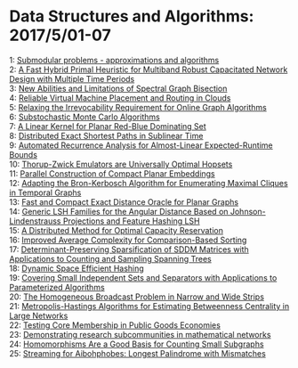 # Data Structures and Algorithms: 2017/5/01-07  
1: [Submodular problems - approximations and algorithms](https://doi.org/10.48550/arXiv.1010.1945)  
2: [A Fast Hybrid Primal Heuristic for Multiband Robust Capacitated Network  Design with Multiple Time Periods](https://doi.org/10.48550/arXiv.1410.5850)  
3: [New Abilities and Limitations of Spectral Graph Bisection](https://doi.org/10.48550/arXiv.1701.01337)  
4: [Reliable Virtual Machine Placement and Routing in Clouds](https://doi.org/10.48550/arXiv.1701.06005)  
5: [Relaxing the Irrevocability Requirement for Online Graph Algorithms](https://doi.org/10.48550/arXiv.1704.08835)  
6: [Substochastic Monte Carlo Algorithms](https://doi.org/10.48550/arXiv.1704.09014)  
7: [A Linear Kernel for Planar Red-Blue Dominating Set](https://doi.org/10.48550/arXiv.1408.6388)  
8: [Distributed Exact Shortest Paths in Sublinear Time](https://doi.org/10.48550/arXiv.1703.01939)  
9: [Automated Recurrence Analysis for Almost-Linear Expected-Runtime Bounds](https://doi.org/10.48550/arXiv.1705.00314)  
10: [Thorup-Zwick Emulators are Universally Optimal Hopsets](https://doi.org/10.48550/arXiv.1705.00327)  
11: [Parallel Construction of Compact Planar Embeddings](https://doi.org/10.48550/arXiv.1705.00415)  
12: [Adapting the Bron-Kerbosch Algorithm for Enumerating Maximal Cliques in  Temporal Graphs](https://doi.org/10.48550/arXiv.1605.03871)  
13: [Fast and Compact Exact Distance Oracle for Planar Graphs](https://doi.org/10.48550/arXiv.1702.03259)  
14: [Generic LSH Families for the Angular Distance Based on  Johnson-Lindenstrauss Projections and Feature Hashing LSH](https://doi.org/10.48550/arXiv.1704.04684)  
15: [A Distributed Method for Optimal Capacity Reservation](https://doi.org/10.48550/arXiv.1705.00677)  
16: [Improved Average Complexity for Comparison-Based Sorting](https://doi.org/10.48550/arXiv.1705.00849)  
17: [Determinant-Preserving Sparsification of SDDM Matrices with Applications  to Counting and Sampling Spanning Trees](https://doi.org/10.48550/arXiv.1705.00985)  
18: [Dynamic Space Efficient Hashing](https://doi.org/10.48550/arXiv.1705.00997)  
19: [Covering Small Independent Sets and Separators with Applications to  Parameterized Algorithms](https://doi.org/10.48550/arXiv.1705.01414)  
20: [The Homogeneous Broadcast Problem in Narrow and Wide Strips](https://doi.org/10.48550/arXiv.1705.01465)  
21: [Metropolis-Hastings Algorithms for Estimating Betweenness Centrality in  Large Networks](https://doi.org/10.48550/arXiv.1704.07351)  
22: [Testing Core Membership in Public Goods Economies](https://doi.org/10.48550/arXiv.1705.01570)  
23: [Demonstrating research subcommunities in mathematical networks](https://doi.org/10.48550/arXiv.1705.01591)  
24: [Homomorphisms Are a Good Basis for Counting Small Subgraphs](https://doi.org/10.48550/arXiv.1705.01595)  
25: [Streaming for Aibohphobes: Longest Palindrome with Mismatches](https://doi.org/10.48550/arXiv.1705.01887)  